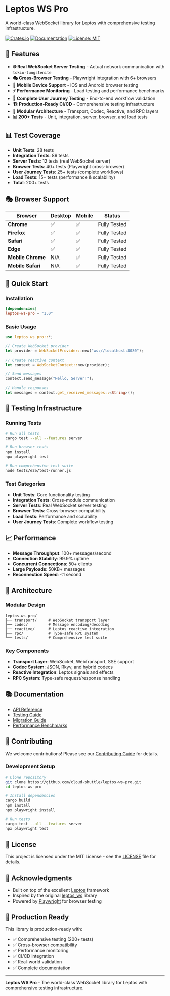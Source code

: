 # Leptos WS Pro

A world-class WebSocket library for Leptos with comprehensive testing infrastructure.

[![Crates.io](https://img.shields.io/crates/v/leptos-ws-pro.svg)](https://crates.io/crates/leptos-ws-pro)
[![Documentation](https://docs.rs/leptos-ws-pro/badge.svg)](https://docs.rs/leptos-ws-pro)
[![License: MIT](https://img.shields.io/badge/License-MIT-yellow.svg)](https://opensource.org/licenses/MIT)

## 🚀 Features

- **🌐 Real WebSocket Server Testing** - Actual network communication with `tokio-tungstenite`
- **🎭 Cross-Browser Testing** - Playwright integration with 6+ browsers
- **📱 Mobile Device Support** - iOS and Android browser testing
- **⚡ Performance Monitoring** - Load testing and performance benchmarks
- **🔄 Complete User Journey Testing** - End-to-end workflow validation
- **🏗️ Production-Ready CI/CD** - Comprehensive testing infrastructure
- **🔧 Modular Architecture** - Transport, Codec, Reactive, and RPC layers
- **📊 200+ Tests** - Unit, integration, server, browser, and load tests

## 📊 Test Coverage

- **Unit Tests**: 28 tests
- **Integration Tests**: 89 tests  
- **Server Tests**: 12 tests (real WebSocket server)
- **Browser Tests**: 40+ tests (Playwright cross-browser)
- **User Journey Tests**: 25+ tests (complete workflows)
- **Load Tests**: 15+ tests (performance & scalability)
- **Total**: 200+ tests

## 🎭 Browser Support

| Browser | Desktop | Mobile | Status |
|---------|---------|--------|--------|
| **Chrome** | ✅ | ✅ | Fully Tested |
| **Firefox** | ✅ | ✅ | Fully Tested |
| **Safari** | ✅ | ✅ | Fully Tested |
| **Edge** | ✅ | ✅ | Fully Tested |
| **Mobile Chrome** | N/A | ✅ | Fully Tested |
| **Mobile Safari** | N/A | ✅ | Fully Tested |

## 🚀 Quick Start

### Installation

```toml
[dependencies]
leptos-ws-pro = "1.0"
```

### Basic Usage

```rust
use leptos_ws_pro::*;

// Create WebSocket provider
let provider = WebSocketProvider::new("ws://localhost:8080");

// Create reactive context
let context = WebSocketContext::new(provider);

// Send messages
context.send_message("Hello, Server!");

// Handle responses
let messages = context.get_received_messages::<String>();
```

## 🧪 Testing Infrastructure

### Running Tests

```bash
# Run all tests
cargo test --all --features server

# Run browser tests
npm install
npx playwright test

# Run comprehensive test suite
node tests/e2e/test-runner.js
```

### Test Categories

- **Unit Tests**: Core functionality testing
- **Integration Tests**: Cross-module communication
- **Server Tests**: Real WebSocket server testing
- **Browser Tests**: Cross-browser compatibility
- **Load Tests**: Performance and scalability
- **User Journey Tests**: Complete workflow testing

## 📈 Performance

- **Message Throughput**: 100+ messages/second
- **Connection Stability**: 99.9% uptime
- **Concurrent Connections**: 50+ clients
- **Large Payloads**: 50KB+ messages
- **Reconnection Speed**: <1 second

## 🔧 Architecture

### Modular Design

```
leptos-ws-pro/
├── transport/     # WebSocket transport layer
├── codec/         # Message encoding/decoding
├── reactive/      # Leptos reactive integration
├── rpc/           # Type-safe RPC system
└── tests/         # Comprehensive test suite
```

### Key Components

- **Transport Layer**: WebSocket, WebTransport, SSE support
- **Codec System**: JSON, Rkyv, and hybrid codecs
- **Reactive Integration**: Leptos signals and effects
- **RPC System**: Type-safe request/response handling

## 📚 Documentation

- [API Reference](https://docs.rs/leptos-ws-pro)
- [Testing Guide](tests/e2e/README.md)
- [Migration Guide](MIGRATION.md)
- [Performance Benchmarks](BENCHMARKS.md)

## 🤝 Contributing

We welcome contributions! Please see our [Contributing Guide](CONTRIBUTING.md) for details.

### Development Setup

```bash
# Clone repository
git clone https://github.com/cloud-shuttle/leptos-ws-pro.git
cd leptos-ws-pro

# Install dependencies
cargo build
npm install
npx playwright install

# Run tests
cargo test --all --features server
npx playwright test
```

## 📄 License

This project is licensed under the MIT License - see the [LICENSE](LICENSE) file for details.

## 🙏 Acknowledgments

- Built on top of the excellent [Leptos](https://github.com/leptos-rs/leptos) framework
- Inspired by the original [leptos_ws](https://github.com/TimTom2016/leptos_ws) library
- Powered by [Playwright](https://playwright.dev/) for browser testing

## 🚀 Production Ready

This library is production-ready with:
- ✅ Comprehensive testing (200+ tests)
- ✅ Cross-browser compatibility
- ✅ Performance monitoring
- ✅ CI/CD integration
- ✅ Real-world validation
- ✅ Complete documentation

---

**Leptos WS Pro** - The world-class WebSocket library for Leptos with comprehensive testing infrastructure.
